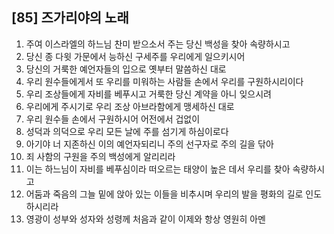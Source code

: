 ## [85] 즈가리야의 노래

1) 주여 이스라엘의 하느님 찬미 받으소서 주는 당신 백성을 찾아 속량하시고    
2) 당신 종 다윗 가문에서 능하신 구세주를 우리에게 일으키시어  
3) 당신의 거룩한 예언자들의 입으로 옛부터 말씀하신 대로  
4) 우리 원수들에게서 또 우리를 미워하는 사람들 손에서 우리를 구원하시리이다  
5) 우리 조상들에게 자비를 베푸시고 거룩한 당신 계약을 아니 잊으시려  
6) 우리에게 주시기로 우리 조상 아브라함에게 맹세하신 대로  
7) 우리 원수들 손에서 구원하시어 어전에서 겁없이  
8) 성덕과 의덕으로 우리 모든 날에 주를 섬기게 하심이로다  
9) 아기야 너 지존하신 이의 예언자되리니 주의 선구자로 주의 길을 닦아  
10) 죄 사함의 구원을 주의 백성에게 알리리라  
11) 이는 하느님이 자비를 베푸심이라 떠오르는 태양이 높은 데서 우리를 찾아 속량하시고  
12) 어둠과 죽음의 그늘 밑에 앉아 있는 이들을 비추시며 우리의 발을 평화의 길로 인도하시리라  
13) 영광이 성부와 성자와 성령께 처음과 같이 이제와 항상 영원히 아멘
